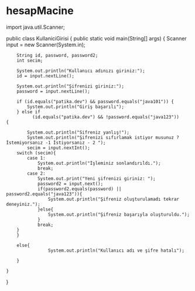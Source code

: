 # hesapMacine
import java.util.Scanner;

public class KullaniciGirisi {
    public static void main(String[] args) {
        Scanner input = new Scanner(System.in);

        String id, password, password2;
        int secim;

        System.out.println("Kullanıcı adınızı giriniz:");
        id = input.nextLine();

        System.out.println("Şifrenizi giriniz:");
        password = input.nextLine();

        if (id.equals("patika.dev") && password.equals("java101")) {
            System.out.println("Giriş başarılı");
        } else if
              (id.equals("patika.dev") && !password.equals("java123"))
    {

            System.out.println("Sifreniz yanlış!");
            System.out.println("Şifrenizi sıfırlamak istiyor musunuz ? İstemiyorsanız -1 İstiyorsanız - 2 ");
            secim = input.nextInt();
        switch (secim){
            case 1:
                System.out.println("İşleminiz sonlandırıldı.");
                break;
            case 2:
                System.out.print("Yeni şifrenizi giriniz: ");
                password2 = input.next();
                if(password2.equals(password) || password2.equals("java123")){
                    System.out.println("Şifreniz oluşturulamadı tekrar deneyiniz.");
                }else{
                    System.out.println("Şifreniz başarıyla oluşturuldu.");
                }
                break;
        }
        }

        else{
                    System.out.println("Kullanıcı adı ve şifre hatalı");

        }

    }
}
